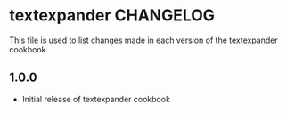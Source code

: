 textexpander CHANGELOG
======================

This file is used to list changes made in each version of the textexpander cookbook.

1.0.0
-----
- Initial release of textexpander cookbook
